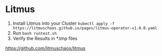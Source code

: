# Litmus

1) Install Litmus into your Cluster `kubectl apply -f https://litmuschaos.github.io/pages/litmus-operator-v1.0.0.yaml`
2) Run `bash runtest.sh`
3) Verify the Results in *.tmp files

https://github.com/litmuschaos/litmus
